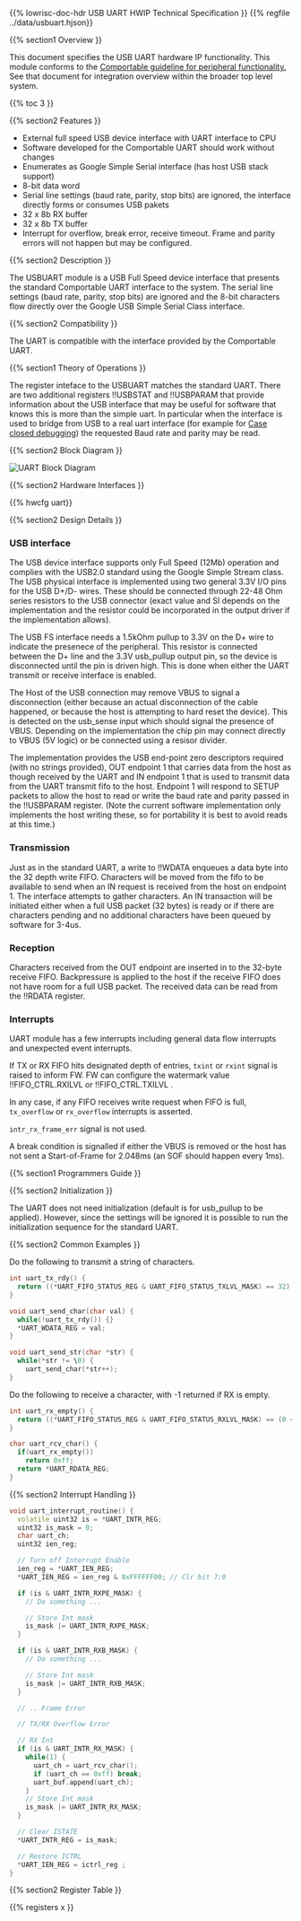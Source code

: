 {{% lowrisc-doc-hdr USB UART HWIP Technical Specification }}
{{% regfile ../data/usbuart.hjson}}

{{% section1 Overview }}

This document specifies the USB UART hardware IP functionality. This module
conforms to the
[Comportable guideline for peripheral functionality.](../../../../doc/rm/comportability_specification.md)
See that document for integration overview within the broader
top level system.

{{% toc 3 }}

{{% section2 Features }}

- External full speed USB device interface with UART interface to CPU
- Software developed for the Comportable UART should work without changes
- Enumerates as Google Simple Serial interface (has host USB stack support)
- 8-bit data word
- Serial line settings (baud rate, parity, stop bits) are ignored,
  the interface directly forms or consumes USB pakets
- 32 x 8b RX buffer
- 32 x 8b TX buffer
- Interrupt for overflow, break error, receive timeout. Frame and
  parity errors will not happen but may be configured.

{{% section2 Description }}

The USBUART module is a USB Full Speed device interface that presents
the standard Comportable UART interface to the system. The serial line
settings (baud rate, parity, stop bits) are ignored and the 8-bit
characters flow directly over the Google USB Simple Serial Class
interface.

{{% section2 Compatibility }}

The UART is compatible with the interface provided by the Comportable UART.

{{% section1 Theory of Operations }}

The register inteface to the USBUART matches the standard UART. There
are two additional registers !!USBSTAT and !!USBPARAM that provide
information about the USB interface that may be useful for software
that knows this is more than the simple uart. In particular when the
interface is used to bridge from USB to a real uart interface (for
example for [Case closed
debugging](https://chromium.googlesource.com/chromiumos/platform/ec/+/master/board/servo_micro/ccd.md))
the requested Baud rate and parity may be read.


{{% section2 Block Diagram }}

![UART Block Diagram](block_diagram.svg)

{{% section2 Hardware Interfaces }}

{{% hwcfg uart}}

{{% section2 Design Details }}

### USB interface

The USB device interface supports only Full Speed (12Mb) operation and
complies with the USB2.0 standard using the Google Simple Stream
class. The USB physical interface is implemented using two general
3.3V I/O pins for the USB D+/D- wires. These should be connected
through 22-48 Ohm series resistors to the USB connector (exact value
and SI depends on the implementation and the resistor could be
incorporated in the output driver if the implementation allows).

The USB FS interface needs a 1.5kOhm pullup to 3.3V on the D+ wire to
indicate the presenece of the peripheral. This resistor is connected
between the D+ line and the 3.3V usb_pullup output pin, so the device
is disconnected until the pin is driven high. This is done when either
the UART transmit or receive interface is enabled.

The Host of the USB connection may remove VBUS to signal a
disconnection (either because an actual disconnection of the cable
happened, or because the host is attempting to hard reset the
device). This is detected on the usb_sense input which should signal
the presence of VBUS. Depending on the implementation the chip pin may
connect directly to VBUS (5V logic) or be connected using a resisor
divider.

The implementation provides the USB end-point zero descriptors
required (with no strings provided), OUT endpoint 1 that carries data
from the host as though received by the UART and IN endpoint 1 that is
used to transmit data from the UART transmit fifo to the
host. Endpoint 1 will respond to SETUP packets to allow the host to
read or write the baud rate and parity passed in the !!USBPARAM
register. (Note the current software implementation only implements
the host writing these, so for portability it is best to avoid reads
at this time.)

### Transmission

Just as in the standard UART, a write to !!WDATA enqueues a data byte
into the 32 depth write FIFO. Characters will be moved from the fifo
to be available to send when an IN request is received from the host
on endpoint 1. The interface attempts to gather characters. An IN
transaction will be initiated either when a full USB packet (32 bytes)
is ready or if there are characters pending and no additional
characters have been queued by software for 3-4us.


### Reception

Characters received from the OUT endpoint are inserted in to the
32-byte receive FIFO. Backpressure is applied to the host if the
receive FIFO does not have room for a full USB packet.
The received data can be read from the !!RDATA register.

### Interrupts

UART module has a few interrupts including general data flow interrupts and
unexpected event interrupts.

If TX or RX FIFO hits designated depth of entries, `txint` or `rxint`
signal is raised to inform FW.  FW can configure the watermark value
!!FIFO_CTRL.RXILVL or !!FIFO_CTRL.TXILVL .

In any case, if any FIFO receives write request when FIFO is full,
`tx_overflow` or `rx_overflow` interrupts is asserted.

`intr_rx_frame_err` signal is not used.

A break condition is signalled if either the VBUS is removed or the
host has not sent a Start-of-Frame for 2.048ms (an SOF should happen
every 1ms).

{{% section1 Programmers Guide }}

{{% section2 Initialization }}

The UART does not need initialization (default is for usb_pullup to be
applied).  However, since the settings will be ignored it is possible
to run the initialization sequence for the standard UART.


{{% section2 Common Examples }}

Do the following to transmit a string of characters.

```cpp
int uart_tx_rdy() {
  return ((*UART_FIFO_STATUS_REG & UART_FIFO_STATUS_TXLVL_MASK) == 32) ? 0 : 1;
}

void uart_send_char(char val) {
  while(!uart_tx_rdy()) {}
  *UART_WDATA_REG = val;
}

void uart_send_str(char *str) {
  while(*str != \0) {
    uart_send_char(*str++);
}
```

Do the following to receive a character, with -1 returned if RX is empty.

```cpp
int uart_rx_empty() {
  return ((*UART_FIFO_STATUS_REG & UART_FIFO_STATUS_RXLVL_MASK) == (0 << 6)) ? 1 : 0;
}

char uart_rcv_char() {
  if(uart_rx_empty())
    return 0xff;
  return *UART_RDATA_REG;
}
```

{{% section2 Interrupt Handling }}

```cpp
void uart_interrupt_routine() {
  volatile uint32 is = *UART_INTR_REG;
  uint32 is_mask = 0;
  char uart_ch;
  uint32 ien_reg;

  // Turn off Interrupt Enable
  ien_reg = *UART_IEN_REG;
  *UART_IEN_REG = ien_reg & 0xFFFFFF00; // Clr bit 7:0

  if (is & UART_INTR_RXPE_MASK) {
    // Do something ...

    // Store Int mask
    is_mask |= UART_INTR_RXPE_MASK;
  }

  if (is & UART_INTR_RXB_MASK) {
    // Do something ...

    // Store Int mask
    is_mask |= UART_INTR_RXB_MASK;
  }

  // .. Frame Error

  // TX/RX Overflow Error

  // RX Int
  if (is & UART_INTR_RX_MASK) {
    while(1) {
      uart_ch = uart_rcv_char();
      if (uart_ch == 0xff) break;
      uart_buf.append(uart_ch);
    }
    // Store Int mask
    is_mask |= UART_INTR_RX_MASK;
  }

  // Clear ISTATE
  *UART_INTR_REG = is_mask;

  // Restore ICTRL
  *UART_IEN_REG = ictrl_reg ;
}
```

{{% section2 Register Table }}

{{% registers x }}
